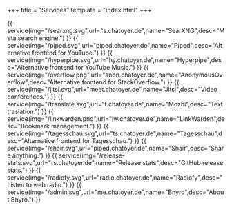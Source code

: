 +++
title = "Services"
template = "index.html"
+++

{{ service(img="/searxng.svg",url="s.chatoyer.de",name="SearXNG",desc="Meta search engine.") }}
{{ service(img="/piped.svg",url="piped.chatoyer.de",name="Piped",desc="Alternative frontend for YouTube.") }}
{{ service(img="/hyperpipe.svg",url="hy.chatoyer.de",name="Hyperpipe",desc="Alternative frontend for YouTube Music.") }}
{{ service(img="/overflow.png",url="anon.chatoyer.de",name="AnonymousOverflow",desc="Alternative frontend for StackOverflow.") }}
{{ service(img="/jitsi.svg",url="meet.chatoyer.de",name="Jitsi",desc="Video conferences.") }}
{{ service(img="/translate.svg",url="t.chatoyer.de",name="Mozhi",desc="Text traslation.") }}
{{ service(img="/linkwarden.png",url="lw.chatoyer.de",name="LinkWarden",desc="Bookmark management.") }}
{{ service(img="/tagesschau.svg",url="ts.chatoyer.de",name="Tagesschau",desc="Alternative frontend for Tagesschau.") }}
{{ service(img="/shair.svg",url="piped.chatoyer.de",name="Shair",desc="Share anything.") }}
{{ service(img="/release-stats.svg",url="rs.chatoyer.de",name="Release stats",desc="GitHub release stats.") }}
{{ service(img="/radiofy.svg",url="radio.chatoyer.de",name="Radiofy",desc="Listen to web radio.") }}
{{ service(img="/admin.svg",url="me.chatoyer.de",name="Bnyro",desc="About Bnyro.") }}
